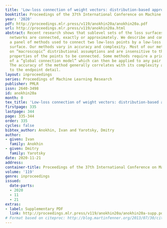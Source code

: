 ```yaml
---
title: 'Low-loss connection of weight vectors: distribution-based approaches'
booktitle: Proceedings of the 37th International Conference on Machine Learning
year: '2020'
pdf: http://proceedings.mlr.press/v119/anokhin20a/anokhin20a.pdf
url: http://proceedings.mlr.press/v119/anokhin20a.html
abstract: Recent research shows that sublevel sets of the loss surfaces of overparameterized
  networks are connected, exactly or approximately. We describe and compare experimentally
  a panel of methods used to connect two low-loss points by a low-loss curve on this
  surface. Our methods vary in accuracy and complexity. Most of our methods are based
  on ”macroscopic” distributional assumptions and are insensitive to the detailed
  properties of the points to be connected. Some methods require a prior training
  of a ”global connection model” which can then be applied to any pair of points.
  The accuracy of the method generally correlates with its complexity and sensitivity
  to the endpoint detail.
layout: inproceedings
series: Proceedings of Machine Learning Research
publisher: PMLR
issn: 2640-3498
id: anokhin20a
month: 0
tex_title: 'Low-loss connection of weight vectors: distribution-based approaches'
firstpage: 335
lastpage: 344
page: 335-344
order: 335
cycles: false
bibtex_author: Anokhin, Ivan and Yarotsky, Dmitry
author:
- given: Ivan
  family: Anokhin
- given: Dmitry
  family: Yarotsky
date: 2020-11-21
address: 
container-title: Proceedings of the 37th International Conference on Machine Learning
volume: '119'
genre: inproceedings
issued:
  date-parts:
  - 2020
  - 11
  - 21
extras:
- label: Supplementary PDF
  link: http://proceedings.mlr.press/v119/anokhin20a/anokhin20a-supp.pdf
# Format based on citeproc: http://blog.martinfenner.org/2013/07/30/citeproc-yaml-for-bibliographies/
---
```

